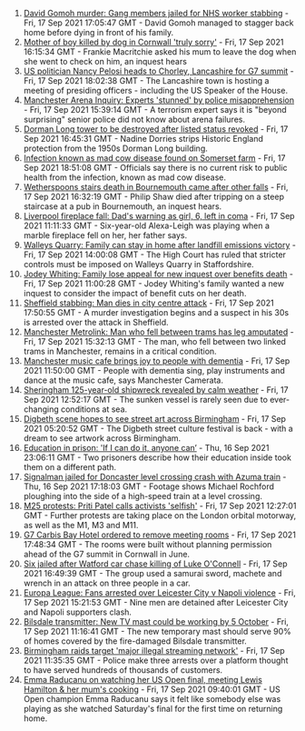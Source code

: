 1. [David Gomoh murder: Gang members jailed for NHS worker stabbing](https://www.bbc.co.uk/news/uk-england-london-58603084?at_medium=RSS&at_campaign=KARANGA) - Fri, 17 Sep 2021 17:05:47 GMT - David Gomoh managed to stagger back home before dying in front of his family.
2. [Mother of boy killed by dog in Cornwall 'truly sorry'](https://www.bbc.co.uk/news/uk-england-cornwall-58596384?at_medium=RSS&at_campaign=KARANGA) - Fri, 17 Sep 2021 16:15:34 GMT - Frankie Macritchie asked his mum to leave the dog when she went to check on him, an inquest hears
3. [US politician Nancy Pelosi heads to Chorley, Lancashire for G7 summit](https://www.bbc.co.uk/news/uk-politics-58599047?at_medium=RSS&at_campaign=KARANGA) - Fri, 17 Sep 2021 18:02:38 GMT - The Lancashire town is hosting a meeting of presiding officers - including the US Speaker of the House.
4. [Manchester Arena Inquiry: Experts 'stunned' by police misapprehension](https://www.bbc.co.uk/news/uk-england-manchester-58597715?at_medium=RSS&at_campaign=KARANGA) - Fri, 17 Sep 2021 15:39:14 GMT - A terrorism expert says it is "beyond surprising" senior police did not know about arena failures.
5. [Dorman Long tower to be destroyed after listed status revoked](https://www.bbc.co.uk/news/uk-england-tees-58593615?at_medium=RSS&at_campaign=KARANGA) - Fri, 17 Sep 2021 16:45:31 GMT - Nadine Dorries strips Historic England protection from the 1950s Dorman Long building.
6. [Infection known as mad cow disease found on Somerset farm](https://www.bbc.co.uk/news/uk-england-somerset-58602051?at_medium=RSS&at_campaign=KARANGA) - Fri, 17 Sep 2021 18:51:08 GMT - Officials say there is no current risk to public health from the infection, known as mad cow disease.
7. [Wetherspoons stairs death in Bournemouth came after other falls](https://www.bbc.co.uk/news/uk-england-dorset-58595370?at_medium=RSS&at_campaign=KARANGA) - Fri, 17 Sep 2021 16:32:19 GMT - Philip Shaw died after tripping on a steep staircase at a pub in Bournemouth, an inquest hears.
8. [Liverpool fireplace fall: Dad's warning as girl, 6, left in coma](https://www.bbc.co.uk/news/uk-england-merseyside-58575843?at_medium=RSS&at_campaign=KARANGA) - Fri, 17 Sep 2021 11:11:33 GMT - Six-year-old Alexa-Leigh was playing when a marble fireplace fell on her, her father says.
9. [Walleys Quarry: Family can stay in home after landfill emissions victory](https://www.bbc.co.uk/news/uk-england-birmingham-58597698?at_medium=RSS&at_campaign=KARANGA) - Fri, 17 Sep 2021 14:00:08 GMT - The High Court has ruled that stricter controls must be imposed on Walleys Quarry in Staffordshire.
10. [Jodey Whiting: Family lose appeal for new inquest over benefits death](https://www.bbc.co.uk/news/uk-england-tees-58596057?at_medium=RSS&at_campaign=KARANGA) - Fri, 17 Sep 2021 11:00:28 GMT - Jodey Whiting's family wanted a new inquest to consider the impact of benefit cuts on her death.
11. [Sheffield stabbing: Man dies in city centre attack](https://www.bbc.co.uk/news/uk-england-south-yorkshire-58600934?at_medium=RSS&at_campaign=KARANGA) - Fri, 17 Sep 2021 17:50:55 GMT - A murder investigation begins and a suspect in his 30s is arrested over the attack in Sheffield.
12. [Manchester Metrolink: Man who fell between trams has leg amputated](https://www.bbc.co.uk/news/uk-england-manchester-58588150?at_medium=RSS&at_campaign=KARANGA) - Fri, 17 Sep 2021 15:32:13 GMT - The man, who fell between two linked trams in Manchester, remains in a critical condition.
13. [Manchester music cafe brings joy to people with dementia](https://www.bbc.co.uk/news/uk-england-manchester-58595926?at_medium=RSS&at_campaign=KARANGA) - Fri, 17 Sep 2021 11:50:00 GMT - People with dementia sing, play instruments and dance at the music cafe, says Manchester Camerata.
14. [Sheringham 125-year-old shipwreck revealed by calm weather](https://www.bbc.co.uk/news/uk-england-norfolk-58599802?at_medium=RSS&at_campaign=KARANGA) - Fri, 17 Sep 2021 12:52:17 GMT - The sunken vessel is rarely seen due to ever-changing conditions at sea.
15. [Digbeth scene hopes to see street art across Birmingham](https://www.bbc.co.uk/news/uk-england-birmingham-58584194?at_medium=RSS&at_campaign=KARANGA) - Fri, 17 Sep 2021 05:20:52 GMT - The Digbeth street culture festival is back - with a dream to see artwork across Birmingham.
16. [Education in prison: 'If I can do it, anyone can’](https://www.bbc.co.uk/news/education-58589519?at_medium=RSS&at_campaign=KARANGA) - Thu, 16 Sep 2021 23:06:11 GMT - Two prisoners describe how their education inside took them on a different path.
17. [Signalman jailed for Doncaster level crossing crash with Azuma train](https://www.bbc.co.uk/news/uk-england-south-yorkshire-58587307?at_medium=RSS&at_campaign=KARANGA) - Thu, 16 Sep 2021 17:18:03 GMT - Footage shows Michael Rochford ploughing into the side of a high-speed train at a level crossing.
18. [M25 protests: Priti Patel calls activists 'selfish'](https://www.bbc.co.uk/news/uk-england-beds-bucks-herts-58594651?at_medium=RSS&at_campaign=KARANGA) - Fri, 17 Sep 2021 12:27:01 GMT - Further protests are taking place on the London orbital motorway, as well as the M1, M3 and M11.
19. [G7 Carbis Bay Hotel ordered to remove meeting rooms](https://www.bbc.co.uk/news/uk-england-cornwall-58602872?at_medium=RSS&at_campaign=KARANGA) - Fri, 17 Sep 2021 17:48:34 GMT - The rooms were built without planning permission ahead of the G7 summit in Cornwall in June.
20. [Six jailed after Watford car chase killing of Luke O'Connell](https://www.bbc.co.uk/news/uk-england-beds-bucks-herts-58585297?at_medium=RSS&at_campaign=KARANGA) - Fri, 17 Sep 2021 16:49:39 GMT - The group used a samurai sword, machete and wrench in an attack on three people in a car.
21. [Europa League: Fans arrested over Leicester City v Napoli violence](https://www.bbc.co.uk/news/uk-england-leicestershire-58596996?at_medium=RSS&at_campaign=KARANGA) - Fri, 17 Sep 2021 15:21:53 GMT - Nine men are detained after Leicester City and Napoli supporters clash.
22. [Bilsdale transmitter: New TV mast could be working by 5 October](https://www.bbc.co.uk/news/uk-england-tees-58596064?at_medium=RSS&at_campaign=KARANGA) - Fri, 17 Sep 2021 11:16:41 GMT - The new temporary mast should serve 90% of homes covered by the fire-damaged Bilsdale transmitter.
23. [Birmingham raids target 'major illegal streaming network'](https://www.bbc.co.uk/news/uk-england-birmingham-58598362?at_medium=RSS&at_campaign=KARANGA) - Fri, 17 Sep 2021 11:35:35 GMT - Police make three arrests over a platform thought to have served hundreds of thousands of customers.
24. [Emma Raducanu on watching her US Open final, meeting Lewis Hamilton & her mum's cooking](https://www.bbc.co.uk/sport/tennis/58593870?at_medium=RSS&at_campaign=KARANGA) - Fri, 17 Sep 2021 09:40:01 GMT - US Open champion Emma Raducanu says it felt like somebody else was playing as she watched Saturday's final for the first time on returning home.
